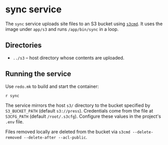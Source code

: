 # sync service

The `sync` service uploads site files to an S3 bucket using [`s3cmd`](https://s3tools.org/s3cmd). It uses the image under `app/s3` and runs `/app/bin/sync` in a loop.

## Directories

- `../s3` – host directory whose contents are uploaded.

## Running the service

Use `redo.mk` to build and start the container:

```bash
r sync
```

The service mirrors the host `s3/` directory to the bucket specified by
`S3_BUCKET_PATH` (default `s3://press`). Credentials come from the file at
`S3CFG_PATH` (default `/root/.s3cfg`). Configure these values in the
project's `.env` file.

Files removed locally are deleted from the bucket via `s3cmd --delete-removed --delete-after --acl-public`.
